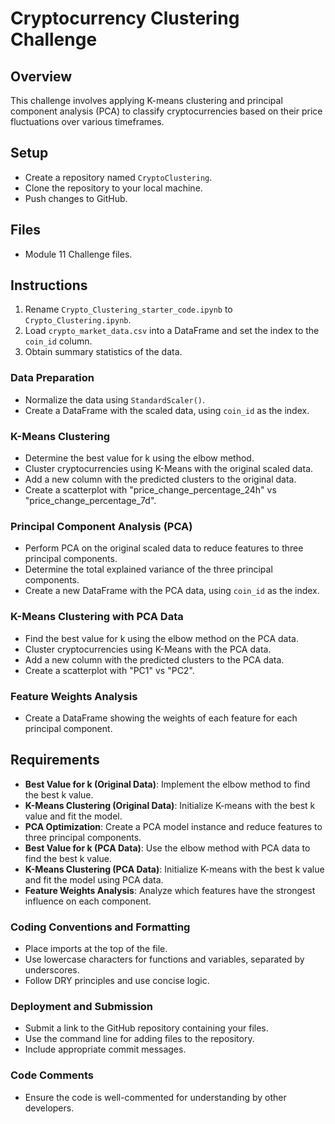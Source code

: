 # Cryptocurrency Clustering Challenge

## Overview
This challenge involves applying K-means clustering and principal component analysis (PCA) to classify cryptocurrencies based on their price fluctuations over various timeframes.

## Setup
- Create a repository named `CryptoClustering`.
- Clone the repository to your local machine.
- Push changes to GitHub.

## Files
- Module 11 Challenge files.

## Instructions
1. Rename `Crypto_Clustering_starter_code.ipynb` to `Crypto_Clustering.ipynb`.
2. Load `crypto_market_data.csv` into a DataFrame and set the index to the `coin_id` column.
3. Obtain summary statistics of the data.

### Data Preparation
- Normalize the data using `StandardScaler()`.
- Create a DataFrame with the scaled data, using `coin_id` as the index.

### K-Means Clustering
- Determine the best value for k using the elbow method.
- Cluster cryptocurrencies using K-Means with the original scaled data.
- Add a new column with the predicted clusters to the original data.
- Create a scatterplot with "price_change_percentage_24h" vs "price_change_percentage_7d".

### Principal Component Analysis (PCA)
- Perform PCA on the original scaled data to reduce features to three principal components.
- Determine the total explained variance of the three principal components.
- Create a new DataFrame with the PCA data, using `coin_id` as the index.

### K-Means Clustering with PCA Data
- Find the best value for k using the elbow method on the PCA data.
- Cluster cryptocurrencies using K-Means with the PCA data.
- Add a new column with the predicted clusters to the PCA data.
- Create a scatterplot with "PC1" vs "PC2".

### Feature Weights Analysis
- Create a DataFrame showing the weights of each feature for each principal component.

## Requirements
- **Best Value for k (Original Data)**: Implement the elbow method to find the best k value.
- **K-Means Clustering (Original Data)**: Initialize K-means with the best k value and fit the model.
- **PCA Optimization**: Create a PCA model instance and reduce features to three principal components.
- **Best Value for k (PCA Data)**: Use the elbow method with PCA data to find the best k value.
- **K-Means Clustering (PCA Data)**: Initialize K-means with the best k value and fit the model using PCA data.
- **Feature Weights Analysis**: Analyze which features have the strongest influence on each component.

### Coding Conventions and Formatting
- Place imports at the top of the file.
- Use lowercase characters for functions and variables, separated by underscores.
- Follow DRY principles and use concise logic.

### Deployment and Submission
- Submit a link to the GitHub repository containing your files.
- Use the command line for adding files to the repository.
- Include appropriate commit messages.

### Code Comments
- Ensure the code is well-commented for understanding by other developers.
